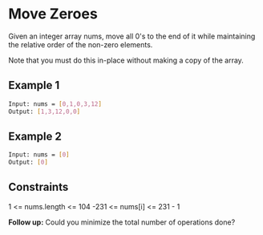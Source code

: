 # Move Zeroes

Given an integer array nums, move all 0's to the end of it while maintaining the relative order of the non-zero elements.

Note that you must do this in-place without making a copy of the array.

## Example 1

```bash
Input: nums = [0,1,0,3,12]
Output: [1,3,12,0,0]
```

## Example 2

```bash
Input: nums = [0]
Output: [0]
```

## Constraints

1 <= nums.length <= 104
-231 <= nums[i] <= 231 - 1

**Follow up:** Could you minimize the total number of operations done?